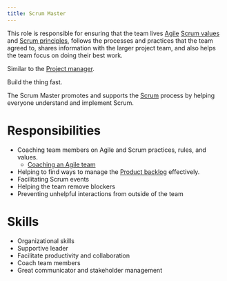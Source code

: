 ```yaml
---
title: Scrum Master
---
```

This role is responsible for ensuring that the team lives [Agile](danielesalvatore/.trash/agile.md) [Scrum values](danielesalvatore/project-management/agile-project-management/scrum/scrum-values.md) and [Scrum principles](danielesalvatore/project-management/agile-project-management/scrum/scrum-principles.md), follows the processes and practices that the team agreed to, shares information with the larger project team, and also helps the team focus on doing their best work.

Similar to the [Project manager](danielesalvatore/project-management/foundations-of-project-management/actors/project-manager/project-manager.md).

Build the thing fast.

The Scrum Master promotes and supports the [Scrum](danielesalvatore/project-management/agile-project-management/scrum/scrum.md) process by helping everyone understand and implement Scrum. 


# Responsibilities
- Coaching team members on Agile and Scrum practices, rules, and values. 
	- [Coaching an Agile team](danielesalvatore/project-management/agile-project-management/applying-agile/coaching-an-agile-team.md)
- Helping to find ways to manage the [Product backlog](danielesalvatore/project-management/agile-project-management/scrum/product-backlog.md) effectively. 
- Facilitating Scrum events
- Helping the team remove blockers
- Preventing unhelpful interactions from outside of the team

# Skills
- Organizational skills
- Supportive leader
- Facilitate productivity and collaboration
- Coach team members
- Great communicator and stakeholder management

